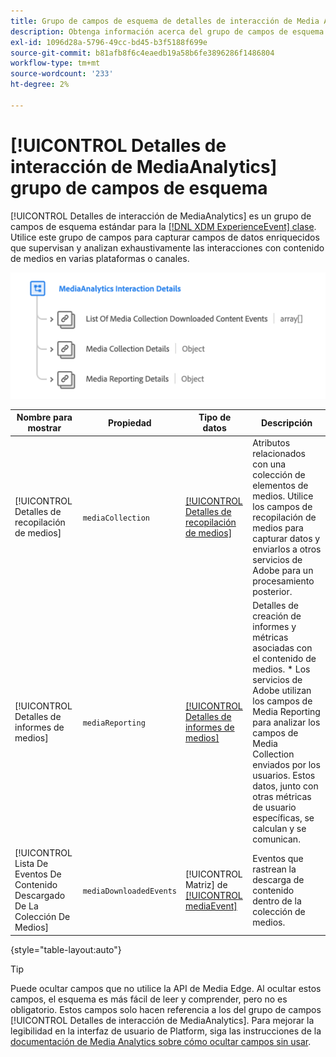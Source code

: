 ```yaml
---
title: Grupo de campos de esquema de detalles de interacción de Media Analytics
description: Obtenga información acerca del grupo de campos de esquema Detalles de interacción de Media Analytics.
exl-id: 1096d28a-5796-49cc-bd45-b3f5188f699e
source-git-commit: b81afb8f6c4eaedb19a58b6fe3896286f1486804
workflow-type: tm+mt
source-wordcount: '233'
ht-degree: 2%

---
```


# [!UICONTROL Detalles de interacción de MediaAnalytics] grupo de campos de esquema

[!UICONTROL Detalles de interacción de MediaAnalytics] es un grupo de campos de esquema estándar para la [[!DNL XDM ExperienceEvent] clase](../../classes/experienceevent.md). Utilice este grupo de campos para capturar campos de datos enriquecidos que supervisan y analizan exhaustivamente las interacciones con contenido de medios en varias plataformas o canales.

![Un diagrama de esquema del grupo de campos de esquema [!UICONTROL Detalles de interacción de MediaAnalytics].](../../images/field-groups/mediaanalytics-interaction.png)

| Nombre para mostrar | Propiedad | Tipo de datos | Descripción |
|---| --- | --- | --- |
| [!UICONTROL Detalles de recopilación de medios] | `mediaCollection` | [[!UICONTROL Detalles de recopilación de medios]](../../data-types/media-collection-details.md) | Atributos relacionados con una colección de elementos de medios. Utilice los campos de recopilación de medios para capturar datos y enviarlos a otros servicios de Adobe para un procesamiento posterior. |
| [!UICONTROL Detalles de informes de medios] | `mediaReporting` | [[!UICONTROL Detalles de informes de medios]](../../data-types/media-reporting-details.md) | Detalles de creación de informes y métricas asociadas con el contenido de medios. * Los servicios de Adobe utilizan los campos de Media Reporting para analizar los campos de Media Collection enviados por los usuarios. Estos datos, junto con otras métricas de usuario específicas, se calculan y se comunican. |
| [!UICONTROL Lista De Eventos De Contenido Descargado De La Colección De Medios] | `mediaDownloadedEvents` | [!UICONTROL Matriz] de [[!UICONTROL mediaEvent]](../../data-types/media-event-information.md) | Eventos que rastrean la descarga de contenido dentro de la colección de medios. |

{style="table-layout:auto"}

>[!TIP]
>
>Puede ocultar campos que no utilice la API de Media Edge. Al ocultar estos campos, el esquema es más fácil de leer y comprender, pero no es obligatorio. Estos campos solo hacen referencia a los del grupo de campos [!UICONTROL Detalles de interacción de MediaAnalytics]. Para mejorar la legibilidad en la interfaz de usuario de Platform, siga las instrucciones de la [documentación de Media Analytics sobre cómo ocultar campos sin usar](https://experienceleague.adobe.com/docs/media-analytics/using/implementation/edge-recommended/media-edge-sdk/implementation-edge.html#set-up-the-schema-in-adobe-experience-platform).

<!-- 
>[!NOTE]
>
>Schemas contain fields that are not used in every context or situation. They provide a potential blueprint to map an object. Schemas displayed for the Media Edge API Collection or Reporting data types only portray the relevant fields. You can manually select and deselect the fields that you want to use if you intend to use a schema for the Media Edge API interaction. You can find instructions on [hiding unnecessary fields](https://experienceleague.adobe.com/docs/media-analytics/using/implementation/edge-recommended/media-edge-sdk/implementation-edge.html#set-up-the-schema-in-adobe-experience-platform) in the guide to install Media Analytics with Experience Platform Edge.
 -->
